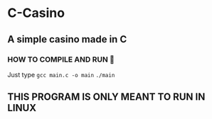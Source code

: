 # C-Casino
## A simple casino made in C

### HOW TO COMPILE AND RUN 🚀
Just type
```gcc main.c -o main```
```./main```
## THIS PROGRAM IS ONLY MEANT TO RUN IN LINUX
